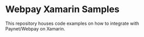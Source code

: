 # Webpay Xamarin Samples

This repository houses code examples on how to integrate with Paynet/Webpay on Xamarin.